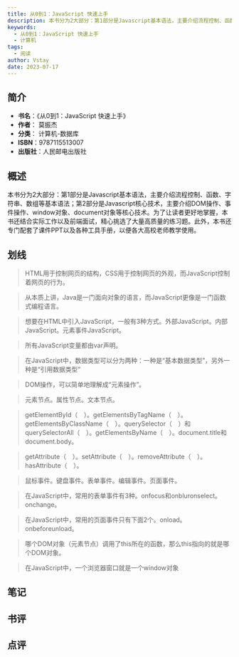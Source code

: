 ```yaml
---
title: 从0到1：JavaScript 快速上手
description: 本书分为2大部分：第1部分是Javascript基本语法，主要介绍流程控制、函数、字符串、数组等基本语法；第2部分是Javascript核心技术，主要介绍DOM操作、事件操作、window对象、document对象等核心技术。为了让读者更好地掌握，本书还结
keywords:
  - 从0到1：JavaScript 快速上手
  - 计算机
tags:
  - 阅读
author: Vstay
date: 2023-07-17
---
```


## 简介

- **书名**：《从0到1：JavaScript 快速上手》
- **作者**： 莫振杰
- **分类**： 计算机-数据库
- **ISBN**：9787115513007
- **出版社**：人民邮电出版社

## 概述

本书分为2大部分：第1部分是Javascript基本语法，主要介绍流程控制、函数、字符串、数组等基本语法；第2部分是Javascript核心技术，主要介绍DOM操作、事件操作、window对象、document对象等核心技术。为了让读者更好地掌握，本书还结合实际工作以及前端面试，精心挑选了大量高质量的练习题。此外，本书还专门配套了课件PPT以及各种工具手册，以便各大高校老师教学使用。

## 划线 
 

> HTML用于控制网页的结构，CSS用于控制网页的外观，而JavaScript控制着网页的行为。 

> 从本质上讲，Java是一门面向对象的语言，而JavaScript更像是一门函数式编程语言。 

> 想要在HTML中引入JavaScript，一般有3种方式。外部JavaScript。内部JavaScript。元素事件JavaScript。 

> 所有JavaScript变量都由var声明。 

> 在JavaScript中，数据类型可以分为两种：一种是“基本数据类型”，另外一种是“引用数据类型” 

> DOM操作，可以简单地理解成“元素操作”。 

> 元素节点。属性节点。文本节点。 

> getElementById（　）。getElementsByTagName（　）。getElementsByClassName（　）。querySelector（　）和querySelectorAll（　）。getElementsByName（　）。document.title和document.body。 

> getAttribute（　）。setAttribute（　）。removeAttribute（　）。hasAttribute（　）。 

> 鼠标事件。键盘事件。表单事件。编辑事件。页面事件。 

> 在JavaScript中，常用的表单事件有3种。onfocus和onbluronselect。onchange。 

> 在JavaScript中，常用的页面事件只有下面2个。onload。onbeforeunload。 

> 哪个DOM对象（元素节点）调用了this所在的函数，那么this指向的就是哪个DOM对象。 

> 在JavaScript中，一个浏览器窗口就是一个window对象

## 笔记


## 书评


## 点评
